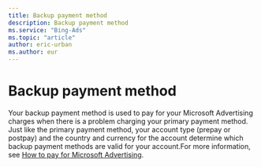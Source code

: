 ```yaml
---
title: Backup payment method
description: Backup payment method
ms.service: "Bing-Ads"
ms.topic: "article"
author: eric-urban
ms.author: eur
---
```


# Backup payment method

Your backup payment method is used to pay for your Microsoft Advertising charges when there is a problem charging your primary payment method. Just like the primary payment method, your account type (prepay or postpay) and the country and currency for the account determine which backup payment methods are valid for your account.For more information, see [How to pay for Microsoft Advertising](../hlp_BA_CONC_PaymentMethodsV2.md).


